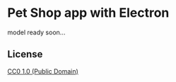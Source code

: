 # Pet Shop app with Electron

model ready soon...

## License

[CC0 1.0 (Public Domain)](LICENSE.md)
